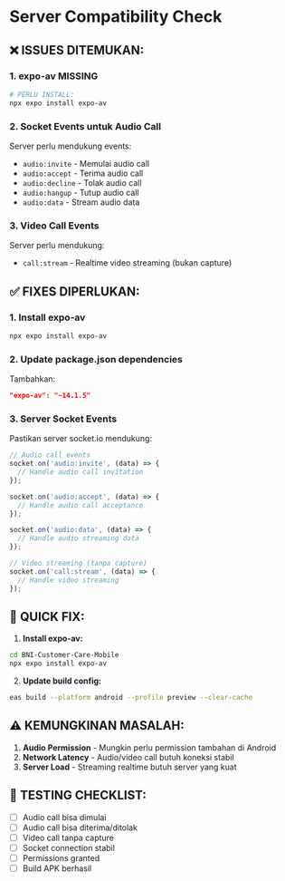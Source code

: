 # Server Compatibility Check

## ❌ ISSUES DITEMUKAN:

### 1. **expo-av MISSING**
```bash
# PERLU INSTALL:
npx expo install expo-av
```

### 2. **Socket Events untuk Audio Call**
Server perlu mendukung events:
- `audio:invite` - Memulai audio call
- `audio:accept` - Terima audio call  
- `audio:decline` - Tolak audio call
- `audio:hangup` - Tutup audio call
- `audio:data` - Stream audio data

### 3. **Video Call Events**
Server perlu mendukung:
- `call:stream` - Realtime video streaming (bukan capture)

## ✅ FIXES DIPERLUKAN:

### 1. Install expo-av
```bash
npx expo install expo-av
```

### 2. Update package.json dependencies
Tambahkan:
```json
"expo-av": "~14.1.5"
```

### 3. Server Socket Events
Pastikan server socket.io mendukung:
```javascript
// Audio call events
socket.on('audio:invite', (data) => {
  // Handle audio call invitation
});

socket.on('audio:accept', (data) => {
  // Handle audio call acceptance
});

socket.on('audio:data', (data) => {
  // Handle audio streaming data
});

// Video streaming (tanpa capture)
socket.on('call:stream', (data) => {
  // Handle video streaming
});
```

## 🔧 QUICK FIX:

1. **Install expo-av:**
```bash
cd BNI-Customer-Care-Mobile
npx expo install expo-av
```

2. **Update build config:**
```bash
eas build --platform android --profile preview --clear-cache
```

## ⚠️ KEMUNGKINAN MASALAH:

1. **Audio Permission** - Mungkin perlu permission tambahan di Android
2. **Network Latency** - Audio/video call butuh koneksi stabil
3. **Server Load** - Streaming realtime butuh server yang kuat

## 📱 TESTING CHECKLIST:

- [ ] Audio call bisa dimulai
- [ ] Audio call bisa diterima/ditolak
- [ ] Video call tanpa capture
- [ ] Socket connection stabil
- [ ] Permissions granted
- [ ] Build APK berhasil
